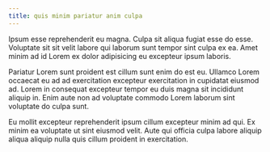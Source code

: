 ```yaml
---
title: quis minim pariatur anim culpa
---
```


Ipsum esse reprehenderit eu magna. Culpa sit aliqua fugiat esse do esse. Voluptate sit sit velit labore qui laborum sunt tempor sint culpa ex ea. Amet minim ad id Lorem ex dolor adipisicing eu excepteur ipsum laboris.

Pariatur Lorem sunt proident est cillum sunt enim do est eu. Ullamco Lorem occaecat eu ad ad exercitation excepteur exercitation in cupidatat eiusmod ad. Lorem in consequat excepteur tempor eu duis magna sit incididunt aliquip in. Enim aute non ad voluptate commodo Lorem laborum sint voluptate do culpa sunt.

Eu mollit excepteur reprehenderit ipsum cillum excepteur minim ad qui. Ex minim ea voluptate ut sint eiusmod velit. Aute qui officia culpa labore aliquip aliqua aliquip nulla quis cillum proident in exercitation.